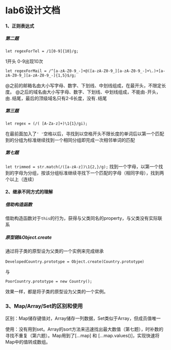 lab6设计文档
====

#### 1、正则表达式

##### 第二题

`let regexForTel = /1[0-9]{10}/g;`

1开头 0-9出现10次

`let regexForMail = /^[a-zA-Z0-9_-]+@([a-zA-Z0-9_][a-zA-Z0-9_-]+\.)+[a-zA-Z0-9_][a-zA-Z0-9_-]{1,5}$/g;`

@之前的邮箱名由大小写字母、数字、下划线、中划线组成，在最开头，不限定长度。
@之后的域名由大小写字母、数字、下划线、中划线组成，不能由`-`开头，由`.`结尾，最后的顶级域名只有2-6长度，没有`.`结尾

##### 第三题

`let regex = (/( [A-Za-z]+)\1{1}/gi);`

在最前面加入了`' '`空格以后，寻找到以空格开头不限长度的单词后以第一个匹配到的分组为标准继续找到一个相同分组即完成一次相邻单词的匹配

##### 第七题

`let trimmed = str.match(/([a-zA-z])\1{2,}/g);`
找到一个字母，以第一个找到的字母为分组，按该分组标准继续寻找下一个匹配的字母（相同字母），找到两个以上（连续）

#### 2、继承不同方式的理解

##### 借助构造函数
借助构造函数对于`this`的行为，获得与父类同名的property，与父类没有实际联系



##### 原型链&Object.create

通过将子类的原型设为父类的一个实例来完成继承

`DevelopedCountry.prototype = Object.create(Country.prototype）`

与

`PoorCountry.prototype = new Country();`

效果一样，都是将子类的原型设为父类的一个实例。

### 3、Map/Array/Set的区别和使用

区别：Map储存键值对，Array储存一列数据，Set类似于Array，但成员值唯一

使用：没有用到set。Array的sort方法来迅速找出最大数值（第七题），时补数的寻找不重复（第六题）。Map用到了[...map] 和 [...map.values()]，实现快速将Map中的值转成数组。
